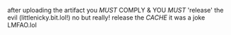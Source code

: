 after uploading the artifact you *MUST* COMPLY & YOU *MUST* 'release' the evil (littlenicky.bit.lol!) no but really! release the *CACHE* it was a joke LMFAO.lol
